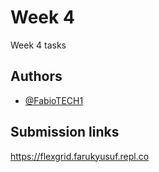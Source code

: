 
# Week 4

Week 4 tasks


## Authors

- [@FabioTECH1](https://fabiotech1.github.io/faruk-s-portfolio/)


## Submission links

https://flexgrid.farukyusuf.repl.co
